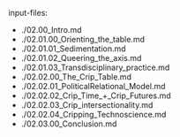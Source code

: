 input-files:
- ./02.00_Intro.md
- ./02.01.00_Orienting_the_table.md
- ./02.01.01_Sedimentation.md
- ./02.01.02_Queering_the_axis.md
- ./02.01.03_Transdisciplinary_practice.md
- ./02.02.00_The_Crip_Table.md
- ./02.02.01_PoliticalRelational_Model.md
- ./02.02.02_Crip_Time_+_Crip_Futures.md
- ./02.02.03_Crip_intersectionality.md
- ./02.02.04_Cripping_Technoscience.md
- ./02.03.00_Conclusion.md
